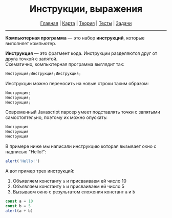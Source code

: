 <div align="center">

# Инструкции, выражения

[Главная](https://github.com/dollaween/junior-roadmap/)
|
[Карта](/roadmap/README.md)
|
[Теория](/theory/README.md)
|
[Тесты](/tests/README.md)
|
[Задачи](/tasks/README.md)

</div>

---

**Компьютерная программа** — это набор **инструкций**, которые выполняет компьютер.

**Инструкция** — это фрагмент кода. Инструкции разделяются друг от друга точкой с запятой.  
Схематично, компьютерная программа выглядит так:
```js
Инструкция;Инструкция;Инструкция;
```

Инструкции можно переносить на новые строки таким образом:
```js
Инструкция;
Инструкция;
Инструкция;
```

Современный Javascript парсер умеет подставлять точки с запятыми самостоятельно, поэтому их можно опускать:
```js
Инструкция
Инструкция
Инструкция
```

В примере ниже мы написали инструкцию которая вызывает окно с надписью "Hello!":
```js
alert('Hello!')
```

А вот пример трех инструкций:
1. Объявляем константу `a` и присваиваем ей число 10
2. Объявляем константу `b` и присваиваем ей число 5
3. Вызываем окно с результатом сложения констант `a` и `b`
```js
const a = 10
const b = 5
alert(a + b)
```

